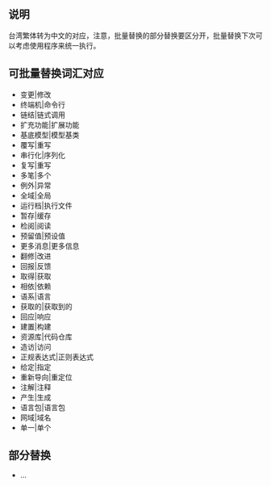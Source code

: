 
## 说明

台湾繁体转为中文的对应，注意，批量替换的部分替换要区分开，批量替换下次可以考虑使用程序来统一执行。

## 可批量替换词汇对应

* 变更|修改
* 终端机|命令行
* 链结|链式调用
* 扩充功能|扩展功能
* 基底模型|模型基类
* 覆写|重写
* 串行化|序列化
* 复写|重写
* 多笔|多个
* 例外|异常
* 全域|全局
* 运行档|执行文件
* 暂存|缓存
* 检阅|阅读
* 预留值|预设值
* 更多消息|更多信息
* 翻修|改进
* 回报|反馈
* 取得|获取
* 相依|依赖
* 语系|语言
* 获取的|获取到的
* 回应|响应
* 建置|构建
* 资源库|代码仓库
* 造访|访问
* 正规表达式|正则表达式
* 给定|指定
* 重新导向|重定位
* 注解|注释
* 产生|生成
* 语言包|语言包
* 网域|域名
* 单一|单个


## 部分替换

* ...
